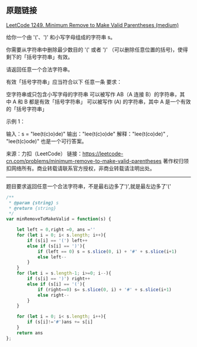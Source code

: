 ## 原题链接

[LeetCode 1249. Minimum Remove to Make Valid Parentheses (medium)](https://leetcode-cn.com/problems/minimum-remove-to-make-valid-parentheses/)

给你一个由 '('、')' 和小写字母组成的字符串 s。

你需要从字符串中删除最少数目的 '(' 或者 ')' （可以删除任意位置的括号)，使得剩下的「括号字符串」有效。

请返回任意一个合法字符串。

有效「括号字符串」应当符合以下 任意一条 要求：

空字符串或只包含小写字母的字符串
可以被写作 AB（A 连接 B）的字符串，其中 A 和 B 都是有效「括号字符串」
可以被写作 (A) 的字符串，其中 A 是一个有效的「括号字符串」
 

示例 1：

输入：s = "lee(t(c)o)de)"
输出："lee(t(c)o)de"
解释："lee(t(co)de)" , "lee(t(c)ode)" 也是一个可行答案。

来源：力扣（LeetCode）
链接：https://leetcode-cn.com/problems/minimum-remove-to-make-valid-parentheses
著作权归领扣网络所有。商业转载请联系官方授权，非商业转载请注明出处。

---

题目要求返回任意一个合法字符串，不是最右边多了')',就是最左边多了'('

```javascript
/**
 * @param {string} s
 * @return {string}
 */
var minRemoveToMakeValid = function(s) {

    let left = 0,right =0, ans =''
    for (let i = 0; i< s.length; i++){
        if (s[i] == '(') left++
        else if (s[i] == ')'){
            if (left == 0) s = s.slice(0, i) + '#' + s.slice(i+1)
            else left--
        }
    }
    for (let i = s.length-1; i>=0; i--){
        if (s[i] == ')') right++
        else if (s[i] == '('){
            if (right==0) s= s.slice(0, i) + '#' + s.slice(i+1)
            else right--
        }
    }

    for (let i = 0; i< s.length; i++){
        if (s[i]!='#')ans += s[i]
    }
    return ans
};
```